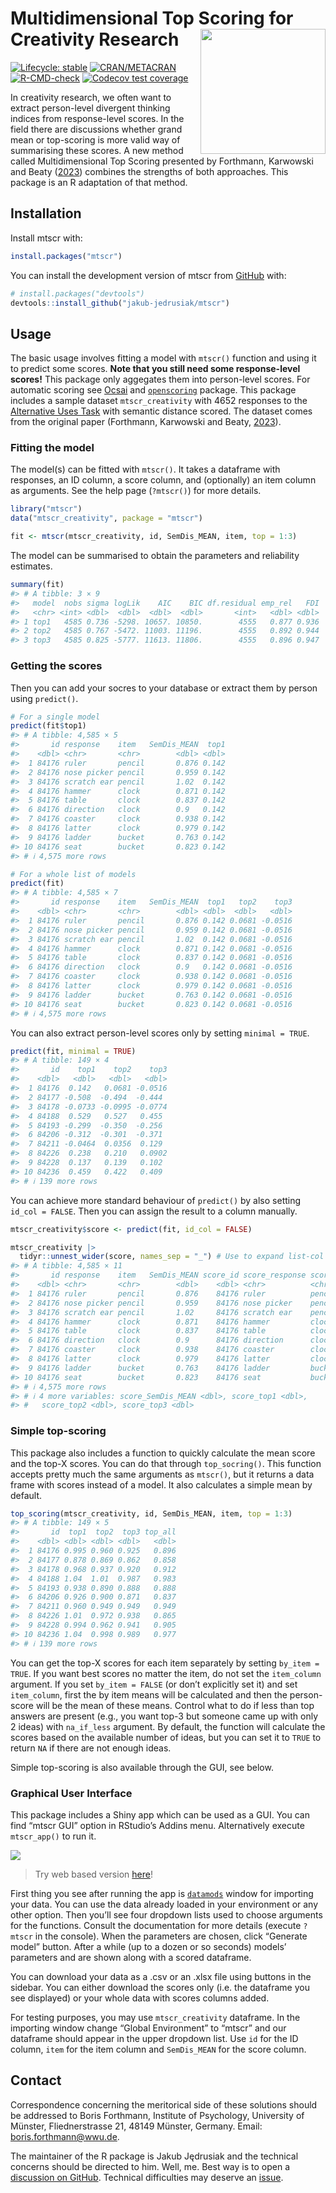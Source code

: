 
<!-- README.md is generated from README.Rmd. Please edit that file -->

# Multidimensional Top Scoring for Creativity Research <img src="./man/figures/mtscr-hex.svg" width="200" align="right"/>

<!-- badges: start -->

[![Lifecycle:
stable](https://img.shields.io/badge/lifecycle-stable-green.svg)](https://lifecycle.r-lib.org/articles/stages.html#stable)
[![CRAN/METACRAN](https://img.shields.io/cran/v/mtscr)](https://CRAN.R-project.org/package=mtscr)
[![R-CMD-check](https://github.com/jakub-jedrusiak/mtscr/actions/workflows/R-CMD-check.yaml/badge.svg)](https://github.com/jakub-jedrusiak/mtscr/actions/workflows/R-CMD-check.yaml)
[![Codecov test
coverage](https://codecov.io/gh/jakub-jedrusiak/mtscr/graph/badge.svg)](https://app.codecov.io/gh/jakub-jedrusiak/mtscr)
<!-- badges: end -->

In creativity research, we often want to extract person-level divergent
thinking indices from response-level scores. In the field there are
discussions whether grand mean or top-scoring is more valid way of
summarising these scores. A new method called Multidimensional Top
Scoring presented by Forthmann, Karwowski and Beaty
([2023](https://doi.org/10.1037/aca0000571)) combines the strengths of
both approaches. This package is an R adaptation of that method.

## Installation

Install mtscr with:

``` r
install.packages("mtscr")
```

You can install the development version of mtscr from
[GitHub](https://github.com/) with:

``` r
# install.packages("devtools")
devtools::install_github("jakub-jedrusiak/mtscr")
```

## Usage

The basic usage involves fitting a model with `mtscr()` function and
using it to predict some scores. **Note that you still need some
response-level scores!** This package only aggegates them into
person-level scores. For automatic scoring see
[Ocsai](https://openscoring.du.edu/scoringllm) and
[`openscoring`](https://github.com/jakub-jedrusiak/openscoring) package.
This package includes a sample dataset `mtscr_creativity` with 4652
responses to the [Alternative Uses
Task](https://en.wikipedia.org/wiki/Guilford%27s_Alternate_Uses) with
semantic distance scored. The dataset comes from the original paper
(Forthmann, Karwowski and Beaty,
[2023](https://doi.org/10.1037/aca0000571)).

### Fitting the model

The model(s) can be fitted with `mtscr()`. It takes a dataframe with
responses, an ID column, a score column, and (optionally) an item column
as arguments. See the help page (`?mtscr()`) for more details.

``` r
library("mtscr")
data("mtscr_creativity", package = "mtscr")

fit <- mtscr(mtscr_creativity, id, SemDis_MEAN, item, top = 1:3)
```

The model can be summarised to obtain the parameters and reliability
estimates.

``` r
summary(fit)
#> # A tibble: 3 × 9
#>   model  nobs sigma logLik    AIC    BIC df.residual emp_rel   FDI
#>   <chr> <int> <dbl>  <dbl>  <dbl>  <dbl>       <int>   <dbl> <dbl>
#> 1 top1   4585 0.736 -5298. 10657. 10850.        4555   0.877 0.936
#> 2 top2   4585 0.767 -5472. 11003. 11196.        4555   0.892 0.944
#> 3 top3   4585 0.825 -5777. 11613. 11806.        4555   0.896 0.947
```

### Getting the scores

Then you can add your socres to your database or extract them by person
using `predict()`.

``` r
# For a single model
predict(fit$top1)
#> # A tibble: 4,585 × 5
#>       id response    item   SemDis_MEAN  top1
#>    <dbl> <chr>       <chr>        <dbl> <dbl>
#>  1 84176 ruler       pencil       0.876 0.142
#>  2 84176 nose picker pencil       0.959 0.142
#>  3 84176 scratch ear pencil       1.02  0.142
#>  4 84176 hammer      clock        0.871 0.142
#>  5 84176 table       clock        0.837 0.142
#>  6 84176 direction   clock        0.9   0.142
#>  7 84176 coaster     clock        0.938 0.142
#>  8 84176 latter      clock        0.979 0.142
#>  9 84176 ladder      bucket       0.763 0.142
#> 10 84176 seat        bucket       0.823 0.142
#> # ℹ 4,575 more rows

# For a whole list of models
predict(fit)
#> # A tibble: 4,585 × 7
#>       id response    item   SemDis_MEAN  top1   top2    top3
#>    <dbl> <chr>       <chr>        <dbl> <dbl>  <dbl>   <dbl>
#>  1 84176 ruler       pencil       0.876 0.142 0.0681 -0.0516
#>  2 84176 nose picker pencil       0.959 0.142 0.0681 -0.0516
#>  3 84176 scratch ear pencil       1.02  0.142 0.0681 -0.0516
#>  4 84176 hammer      clock        0.871 0.142 0.0681 -0.0516
#>  5 84176 table       clock        0.837 0.142 0.0681 -0.0516
#>  6 84176 direction   clock        0.9   0.142 0.0681 -0.0516
#>  7 84176 coaster     clock        0.938 0.142 0.0681 -0.0516
#>  8 84176 latter      clock        0.979 0.142 0.0681 -0.0516
#>  9 84176 ladder      bucket       0.763 0.142 0.0681 -0.0516
#> 10 84176 seat        bucket       0.823 0.142 0.0681 -0.0516
#> # ℹ 4,575 more rows
```

You can also extract person-level scores only by setting
`minimal = TRUE`.

``` r
predict(fit, minimal = TRUE)
#> # A tibble: 149 × 4
#>       id    top1    top2    top3
#>    <dbl>   <dbl>   <dbl>   <dbl>
#>  1 84176  0.142   0.0681 -0.0516
#>  2 84177 -0.508  -0.494  -0.444 
#>  3 84178 -0.0733 -0.0995 -0.0774
#>  4 84188  0.529   0.527   0.455 
#>  5 84193 -0.299  -0.350  -0.256 
#>  6 84206 -0.312  -0.301  -0.371 
#>  7 84211 -0.0464  0.0356  0.129 
#>  8 84226  0.238   0.210   0.0902
#>  9 84228  0.137   0.139   0.102 
#> 10 84236  0.459   0.422   0.409 
#> # ℹ 139 more rows
```

You can achieve more standard behaviour of `predict()` by also setting
`id_col = FALSE`. Then you can assign the result to a column manually.

``` r
mtscr_creativity$score <- predict(fit, id_col = FALSE)

mtscr_creativity |>
  tidyr::unnest_wider(score, names_sep = "_") # Use to expand list-col
#> # A tibble: 4,585 × 11
#>       id response    item   SemDis_MEAN score_id score_response score_item
#>    <dbl> <chr>       <chr>        <dbl>    <dbl> <chr>          <chr>     
#>  1 84176 ruler       pencil       0.876    84176 ruler          pencil    
#>  2 84176 nose picker pencil       0.959    84176 nose picker    pencil    
#>  3 84176 scratch ear pencil       1.02     84176 scratch ear    pencil    
#>  4 84176 hammer      clock        0.871    84176 hammer         clock     
#>  5 84176 table       clock        0.837    84176 table          clock     
#>  6 84176 direction   clock        0.9      84176 direction      clock     
#>  7 84176 coaster     clock        0.938    84176 coaster        clock     
#>  8 84176 latter      clock        0.979    84176 latter         clock     
#>  9 84176 ladder      bucket       0.763    84176 ladder         bucket    
#> 10 84176 seat        bucket       0.823    84176 seat           bucket    
#> # ℹ 4,575 more rows
#> # ℹ 4 more variables: score_SemDis_MEAN <dbl>, score_top1 <dbl>,
#> #   score_top2 <dbl>, score_top3 <dbl>
```

### Simple top-scoring

This package also includes a function to quickly calculate the mean
score and the top-X scores. You can do that through `top_socring()`.
This function accepts pretty much the same arguments as `mtscr()`, but
it returns a data frame with scores instead of a model. It also
calculates a simple mean by default.

``` r
top_scoring(mtscr_creativity, id, SemDis_MEAN, item, top = 1:3)
#> # A tibble: 149 × 5
#>       id  top1  top2  top3 top_all
#>    <dbl> <dbl> <dbl> <dbl>   <dbl>
#>  1 84176 0.995 0.960 0.925   0.896
#>  2 84177 0.878 0.869 0.862   0.858
#>  3 84178 0.968 0.937 0.920   0.912
#>  4 84188 1.04  1.01  0.987   0.983
#>  5 84193 0.938 0.890 0.888   0.888
#>  6 84206 0.926 0.900 0.871   0.837
#>  7 84211 0.960 0.949 0.949   0.949
#>  8 84226 1.01  0.972 0.938   0.865
#>  9 84228 0.994 0.962 0.941   0.905
#> 10 84236 1.04  0.998 0.989   0.977
#> # ℹ 139 more rows
```

You can get the top-X scores for each item separately by setting
`by_item = TRUE`. If you want best scores no matter the item, do not set
the `item_column` argument. If you set `by_item = FALSE` (or don’t
explicitly set it) and set `item_column`, first the by item means will
be calculated and then the person-score will be the mean of these means.
Control what to do if less than top answers are present (e.g., you want
top-3 but someone came up with only 2 ideas) with `na_if_less` argument.
By default, the function will calculate the scores based on the
available number of ideas, but you can set it to `TRUE` to return `NA`
if there are not enough ideas.

Simple top-scoring is also available through the GUI, see below.

### Graphical User Interface

This package includes a Shiny app which can be used as a GUI. You can
find “mtscr GUI” option in RStudio’s Addins menu. Alternatively execute
`mtscr_app()` to run it.

![](./man/figures/README-GUI-example.gif)

> Try web based version [here](https://shiny.jakubjedrusiak.pl/mtscr/)!

First thing you see after running the app is
[`datamods`](https://github.com/dreamRs/datamods) window for importing
your data. You can use the data already loaded in your environment or
any other option. Then you’ll see four dropdown lists used to choose
arguments for the functions. Consult the documentation for more details
(execute `?mtscr` in the console). When the parameters are chosen, click
“Generate model” button. After a while (up to a dozen or so seconds)
models’ parameters and are shown along with a scored dataframe.

You can download your data as a .csv or an .xlsx file using buttons in
the sidebar. You can either download the scores only (i.e. the dataframe
you see displayed) or your whole data with scores columns added.

For testing purposes, you may use `mtscr_creativity` dataframe. In the
importing window change “Global Environment” to “mtscr” and our
dataframe should appear in the upper dropdown list. Use `id` for the ID
column, `item` for the item column and `SemDis_MEAN` for the score
column.

## Contact

Correspondence concerning the meritorical side of these solutions should
be addressed to Boris Forthmann, Institute of Psychology, University of
Münster, Fliednerstrasse 21, 48149 Münster, Germany. Email:
<boris.forthmann@wwu.de>.

The maintainer of the R package is Jakub Jędrusiak and the technical
concerns should be directed to him. Well, me. Best way is to open a
[discussion on
GitHub](https://github.com/jakub-jedrusiak/mtscr/discussions). Technical
difficulties may deserve an
[issue](https://github.com/jakub-jedrusiak/mtscr/issues).
